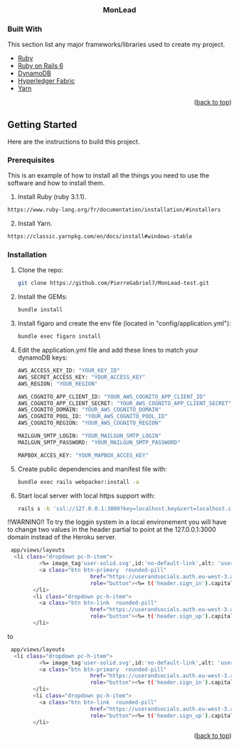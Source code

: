 <!-- PROJECT LOGO -->

  <h3 align="center">MonLead</h3>

### Built With

This section list any major frameworks/libraries used to create my project. 

- [Ruby](https://www.ruby-lang.org/)
- [Ruby on Rails 6](https://rubyonrails.org/)
- [DynamoDB](https://aws.amazon.com/dynamodb/)
- [Hyperledger Fabric](https://www.hyperledger.org/use/fabric)
- [Yarn](https://classic.yarnpkg.com/en/)



<p align="right">(<a href="#top">back to top</a>)</p>

<!-- GETTING STARTED -->

## Getting Started

Here are the instructions to build this project.

### Prerequisites

This is an example of how to install all the things you need to use the software and how to install them.

1. Install Ruby (ruby 3.1.1).

  ```sh
  https://www.ruby-lang.org/fr/documentation/installation/#installers
  ```
  
2. Install Yarn.

  ```sh
  https://classic.yarnpkg.com/en/docs/install#windows-stable
  ```

 

### Installation

1. Clone the repo:
   ```sh
   git clone https://github.com/PierreGabriel7/MonLead-test.git
   ```
2. Install the GEMs:

   ```sh
   bundle install
   ```

3. Install figaro and create the env file (located in "config/application.yml"):

   ```sh
   bundle exec figaro install
   ```

4. Edit the application.yml file and add these lines to match your dynamoDB keys:

   ```sh
   AWS_ACCESS_KEY_ID: "YOUR_KEY_ID"
   AWS_SECRET_ACCESS_KEY: "YOUR_ACCESS_KEY"
   AWS_REGION: "YOUR_REGION"
   
   AWS_COGNITO_APP_CLIENT_ID: "YOUR_AWS_COGNITO_APP_CLIENT_ID"
   AWS_COGNITO_APP_CLIENT_SECRET: "YOUR_AWS_COGNITO_APP_CLIENT_SECRET"
   AWS_COGNITO_DOMAIN: "YOUR_AWS_COGNITO_DOMAIN"
   AWS_COGNITO_POOL_ID: "YOUR_AWS_COGNITO_POOL_ID"
   AWS_COGNITO_REGION: "YOUR_AWS_COGNITO_REGION"
   
   MAILGUN_SMTP_LOGIN: "YOUR_MAILGUN_SMTP_LOGIN"
   MAILGUN_SMTP_PASSWORD: "YOUR_MAILGUN_SMTP_PASSWORD"
   
   MAPBOX_ACCES_KEY: "YOUR_MAPBOX_ACCES_KEY"


   ```
   
5. Create public dependencies and manifest file with:

   ```sh
   bundle exec rails webpacker:install -a
   ```

6. Start local server with local https support with:

   ```sh
   rails s -b 'ssl://127.0.0.1:3000?key=localhost.key&cert=localhost.crt'
   ```
   
 !!WARNING!! To try the loggin system in a local environement you will have to change two values in the header partial to point at the 127.0.0.1:3000 domain instead of the Heroku server. 
 
  ```sh
   app/views/layouts
    <li class="dropdown pc-h-item">
            <%= image_tag'user-solid.svg',id:'no-default-link',alt: 'user-image', class: 'user-avtar cst-default-avatar'%>
            <a class="btn btn-primary  rounded-pill"
							href="https://userandsocials.auth.eu-west-3.amazoncognito.com/login?response_type=code&client_id=1vibkotm8fqugn9v086iltn8a5&redirect_uri=https://monlead.herokuapp.com/auth/sign_in"
							role="button"><%= t('header.sign_in').capitalize %></a>
          </li>
          <li class="dropdown pc-h-item">
            <a class="btn btn-link  rounded-pill"
							href="https://userandsocials.auth.eu-west-3.amazoncognito.com/signup?response_type=code&client_id=1vibkotm8fqugn9v086iltn8a5&redirect_uri=https://monlead.herokuapp.com/auth/sign_in"
							role="button"><%= t('header.sign_up').capitalize %></a>
          </li>
   ```
   
   to
   
   
  ```sh
   app/views/layouts
    <li class="dropdown pc-h-item">
            <%= image_tag'user-solid.svg',id:'no-default-link',alt: 'user-image', class: 'user-avtar cst-default-avatar'%>
            <a class="btn btn-primary  rounded-pill"
							href="https://userandsocials.auth.eu-west-3.amazoncognito.com/login?response_type=code&client_id=1vibkotm8fqugn9v086iltn8a5&redirect_uri=https://127.0.0.1:3000/auth/sign_in"
							role="button"><%= t('header.sign_in').capitalize %></a>
          </li>
          <li class="dropdown pc-h-item">
            <a class="btn btn-link  rounded-pill"
							href="https://userandsocials.auth.eu-west-3.amazoncognito.com/signup?response_type=code&client_id=1vibkotm8fqugn9v086iltn8a5&redirect_uri=https://127.0.0.1:3000/auth/sign_in"
							role="button"><%= t('header.sign_up').capitalize %></a>
          </li>
   ```

<p align="right">(<a href="#top">back to top</a>)</p>
